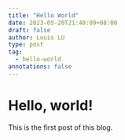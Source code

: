 ```yaml
---
title: "Hello World"
date: 2023-05-20T21:40:09+08:00
draft: false
author: Louis LU
type: post
tag:
  - hello-world
annotations: false
---
```


# Hello, world!

This is the first post of this blog.
